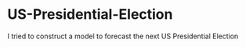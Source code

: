 # US-Presidential-Election
I tried to construct a model to forecast the next US Presidential Election
